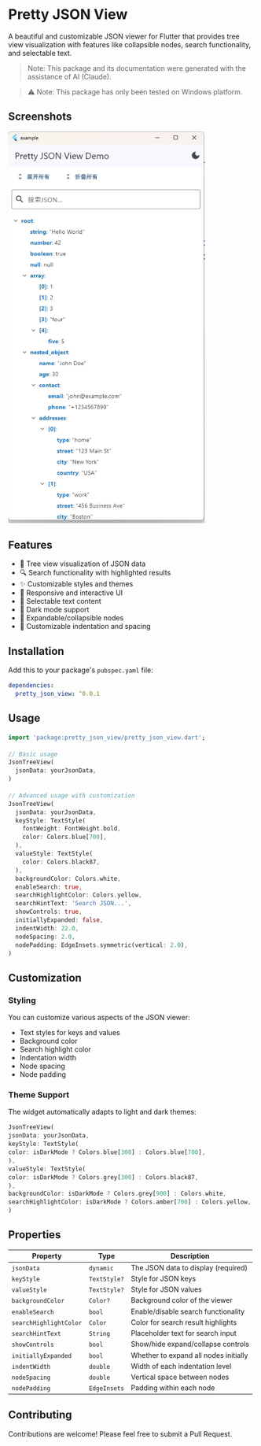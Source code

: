 # Pretty JSON View

A beautiful and customizable JSON viewer for Flutter that provides tree view visualization with features like collapsible nodes, search functionality, and selectable text.
> Note: This package and its documentation were generated with the assistance of AI (Claude).

> ⚠️ Note: This package has only been tested on Windows platform.

## Screenshots

<p float="left">
  <img src="example/screenshots/project_image.png" width="400" alt="Project Image"/>
</p>

## Features

- 🌳 Tree view visualization of JSON data
- 🔍 Search functionality with highlighted results
- ✨ Customizable styles and themes
- 📱 Responsive and interactive UI
- 🎯 Selectable text content
- 🎨 Dark mode support
- 🔄 Expandable/collapsible nodes
- 📏 Customizable indentation and spacing

## Installation

Add this to your package's `pubspec.yaml` file:
```yaml
dependencies:
  pretty_json_view: ^0.0.1
```

## Usage

```dart
import 'package:pretty_json_view/pretty_json_view.dart';

// Basic usage
JsonTreeView(
  jsonData: yourJsonData,
)

// Advanced usage with customization
JsonTreeView(
  jsonData: yourJsonData,
  keyStyle: TextStyle(
    fontWeight: FontWeight.bold,
    color: Colors.blue[700],
  ),
  valueStyle: TextStyle(
    color: Colors.black87,
  ),
  backgroundColor: Colors.white,
  enableSearch: true,
  searchHighlightColor: Colors.yellow,
  searchHintText: 'Search JSON...',
  showControls: true,
  initiallyExpanded: false,
  indentWidth: 22.0,
  nodeSpacing: 2.0,
  nodePadding: EdgeInsets.symmetric(vertical: 2.0),
)
```

## Customization

### Styling

You can customize various aspects of the JSON viewer:

- Text styles for keys and values
- Background color
- Search highlight color
- Indentation width
- Node spacing
- Node padding

### Theme Support

The widget automatically adapts to light and dark themes:
```Dart
JsonTreeView(
jsonData: yourJsonData,
keyStyle: TextStyle(
color: isDarkMode ? Colors.blue[300] : Colors.blue[700],
),
valueStyle: TextStyle(
color: isDarkMode ? Colors.grey[300] : Colors.black87,
),
backgroundColor: isDarkMode ? Colors.grey[900] : Colors.white,
searchHighlightColor: isDarkMode ? Colors.amber[700] : Colors.yellow,
)
```

## Properties

| Property | Type | Description |
|----------|------|-------------|
| `jsonData` | `dynamic` | The JSON data to display (required) |
| `keyStyle` | `TextStyle?` | Style for JSON keys |
| `valueStyle` | `TextStyle?` | Style for JSON values |
| `backgroundColor` | `Color?` | Background color of the viewer |
| `enableSearch` | `bool` | Enable/disable search functionality |
| `searchHighlightColor` | `Color` | Color for search result highlights |
| `searchHintText` | `String` | Placeholder text for search input |
| `showControls` | `bool` | Show/hide expand/collapse controls |
| `initiallyExpanded` | `bool` | Whether to expand all nodes initially |
| `indentWidth` | `double` | Width of each indentation level |
| `nodeSpacing` | `double` | Vertical space between nodes |
| `nodePadding` | `EdgeInsets` | Padding within each node |

## Contributing

Contributions are welcome! Please feel free to submit a Pull Request.
